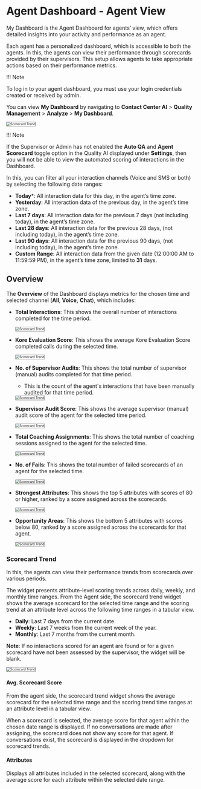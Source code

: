 # Agent Dashboard - Agent View

My Dashboard is the Agent Dashboard for agents’ view, which offers detailed insights into your activity and performance as an agent.

Each agent has a personalized dashboard, which is accessible to both the agents. In this, the agents can view their performance through scorecards provided by their supervisors. This setup allows agents to take appropriate actions based on their performance metrics.

!!! Note

To log in to your agent dashboard, you must use your login credentials created or received by admin.

You can view **My Dashboard** by navigating to **Contact Center AI** > **Quality Management** > **Analyze** > **My Dashboard**.

<img src="../agent-dashboard/my-dashboard-view.png" alt="Scorecard Trend" title="Scorecard Trend" style="border: 1px solid gray; zoom:60%;">

!!! Note

If the Supervisor or Admin has not enabled the **Auto QA** and **Agent Scorecard** toggle option in the Quality AI displayed under **Settings**, then you will not be able to view the automated scoring of interactions in the Dashboard.

In this, you can filter all your interaction channels (Voice and SMS or both) by selecting the following date ranges:

* **Today***: All interaction data for this day, in the agent’s time zone.
* **Yesterday**: All interaction data of the previous day, in the agent’s time zone.
* **Last 7 days**: All interaction data for the previous 7 days (not including today), in the agent’s time zone.
* **Last 28 days**: All interaction data for the previous 28 days, (not including today), in the agent’s time zone.
* **Last 90 days**: All interaction data for the previous 90 days, (not including today), in the agent’s time zone.
* **Custom Range**: All interaction data from the given date (12:00:00 AM to 11:59:59 PM), in the agent’s time zone, limited to **31** days.

## Overview

The **Overview** of the Dashboard displays metrics for the chosen time and selected channel (**All**, **Voice,** **Chat**), which includes:

* **Total Interactions**: This shows the overall number of interactions completed for the time period.

    <img src="../agent-dashboard/my-dashboard-total-interactions.png" alt="Scorecard Trend" title="Scorecard Trend" style="border: 1px solid gray; zoom:60%;">

* **Kore Evaluation Score**: This shows the average Kore Evaluation Score completed calls during the selected time.

    <img src="../agent-dashboard/my-dashboard-kore-eva-score.png" alt="Scorecard Trend" title="Scorecard Trend" style="border: 1px solid gray; zoom:60%;">

* **No. of Supervisor Audits**:  This shows the total number of supervisor (manual) audits completed for that time period.
    * This is the count of the agent's interactions that have been manually audited for that time period.

    <img src="../agent-dashboard/my-dashboard-number-sup-audits.png" alt="Scorecard Trend" title="Scorecard Trend" style="border: 1px solid gray; zoom:60%;">

* **Supervisor Audit Score**: This shows the average supervisor (manual) audit score of the agent for the selected time period.

    <img src="../agent-dashboard/my-dashboard-sup-audit-score.png" alt="Scorecard Trend" title="Scorecard Trend" style="border: 1px solid gray; zoom:60%;">

* **Total Coaching Assignments**: This shows the total number of coaching sessions assigned to the agent for the selected time.

    <img src="../agent-dashboard/my-dashboard-total-coaching-assignment.png" alt="Scorecard Trend" title="Scorecard Trend" style="border: 1px solid gray; zoom:60%;">

* **No. of Fails**: This shows the total number of failed scorecards of an agent for the selected time.

    <img src="../agent-dashboard/my-dashboard-number-of-fails.png" alt="Scorecard Trend" title="Scorecard Trend" style="border: 1px solid gray; zoom:60%;">

* **Strongest Attributes**: This shows the top 5 attributes with scores of 80 or higher, ranked by a score assigned across the scorecards.

    <img src="../agent-dashboard/my-dashboard-strongest-attributes.png" alt="Scorecard Trend" title="Scorecard Trend" style="border: 1px solid gray; zoom:60%;">

* **Opportunity Areas**: This shows the bottom 5 attributes with scores below 80, ranked by a score assigned across the scorecards for that agent.

    <img src="../agent-dashboard/my-dashboard-opportunity-areas.png" alt="Scorecard Trend" title="Scorecard Trend" style="border: 1px solid gray; zoom:60%;">

### Scorecard Trend

In this, the agents can view their performance trends from scorecards over various periods.

The widget presents attribute-level scoring trends across daily, weekly, and monthly time ranges. From the Agent side, the scorecard trend widget shows the average scorecard for the selected time range and the scoring trend at an attribute level across the following time ranges in a tabular view.

* **Daily**: Last 7 days from the current date.
* **Weekly**: Last 7 weeks from the current week of the year.
* **Monthly**: Last 7 months from the current month.

**Note**: If no interactions scored for an agent are found or for a given scorecard have not been assessed by the supervisor, the widget will be blank.

<img src="../agent-dashboard/my-dashboard-scorecard-trend.png" alt="Scorecard Trend" title="Scorecard Trend" style="border: 1px solid gray; zoom:60%;">

#### Avg. Scorecard Score

From the agent side, the scorecard trend widget shows the average scorecard for the selected time range and the scoring trend time ranges at an attribute level in a tabular view.

When a scorecard is selected, the average score for that agent within the chosen date range is displayed. If no conversations are made after assigning, the scorecard does not show any score for that agent. If conversations exist, the scorecard is displayed in the dropdown for scorecard trends.

#### Attributes

Displays all attributes included in the selected scorecard, along with the average score for each attribute within the selected date range.
